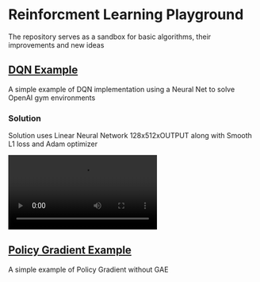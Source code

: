 # Reinforcment Learning Playground

The repository serves as a sandbox for basic algorithms, their improvements and new ideas

## [DQN Example](DQN.ipynb)

A simple example of DQN implementation using a Neural Net to solve OpenAI gym environments

### Solution

Solution uses Linear Neural Network 128x512xOUTPUT along with Smooth L1 loss and Adam optimizer

![Video](balancing.mp4)

## [Policy Gradient Example](PG.ipynb)

A simple example of Policy Gradient without GAE
